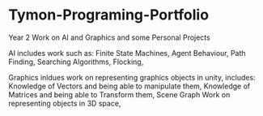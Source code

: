 # Tymon-Programing-Portfolio
Year 2 Work on AI and Graphics and some Personal Projects

AI includes work such as:
Finite State Machines,
Agent Behaviour,
Path Finding,
Searching Algorithms,
Flocking,


Graphics inldues work on representing graphics objects in unity, includes:
Knowledge of Vectors and being able to manipulate them,
Knowledge of Matrices and being able to Transform them,
Scene Graph Work on representing objects in 3D space, 
